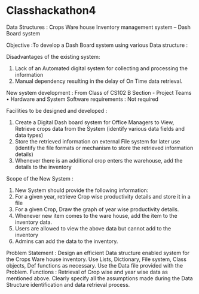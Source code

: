 # Classhackathon4
Data Structures : Crops Ware house Inventory management system – Dash Board system

Objective :To develop a Dash Board system using various Data structure :

Disadvantages of the existing system: 
1.	Lack of an Automated  digital system for collecting and processing  the information
2.	Manual dependency resulting in the delay of On Time  data retrieval. 

New system development : From Class of CS102 B Section - Project Teams
•	Hardware and  System Software requirements : Not required

Facilities to be designed and developed :
1.	Create a Digital Dash board system for Office Managers to View, Retrieve crops data from the System  (identify various data fields and data types)
2.	Store the retrieved information on external File system for later use
(identify the file formats or mechanism to store the retrieved information details)
3.	Whenever there is an additional crop enters the warehouse, add the details to the inventory

Scope of the New System : 

1.	New System should provide the following information:
1.	For a given year, retrieve Crop wise productivity details and store it in a file
2.	For a given Crop, Draw the graph of year wise productivity details. 
2.	Whenever new item comes to the ware house, add the item to the inventory data.
3.	Users are allowed to view the above data but cannot add to the inventory
4.	Admins can add the data to the inventory.

Problem Statement : Design an efficient Data structure enabled system  for the Crops Ware house inventory. Use Lists, Dictionary, File system, Class objects, Def functions as necessary. Use the Data file provided with the Problem.
Functions : Retrieval of Crop wise and year wise data as mentioned above.
Clearly specify all the assumptions made during the Data Structure identification and data retrieval process. 




